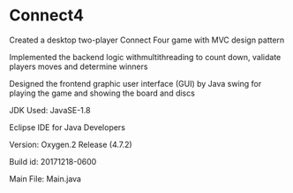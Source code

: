 # Connect4

Created a desktop two-player Connect Four game with MVC design pattern

Implemented the backend logic withmultithreading to count down, validate players moves and determine winners

Designed the frontend graphic user interface (GUI) by Java swing for playing the game and showing the board and discs


JDK  Used: JavaSE-1.8

Eclipse IDE for Java Developers

Version: Oxygen.2 Release (4.7.2)

Build id: 20171218-0600

Main File: Main.java

